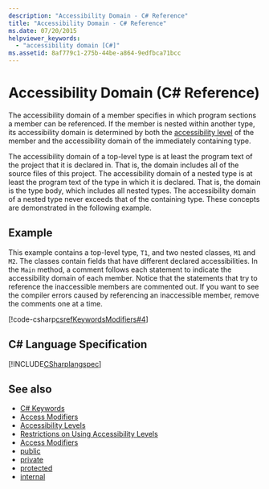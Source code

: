 ```yaml
---
description: "Accessibility Domain - C# Reference"
title: "Accessibility Domain - C# Reference"
ms.date: 07/20/2015
helpviewer_keywords: 
  - "accessibility domain [C#]"
ms.assetid: 8af779c1-275b-44be-a864-9edfbca71bcc
---
```

# Accessibility Domain (C# Reference)

The accessibility domain of a member specifies in which program sections a member can be referenced. If the member is nested within another type, its accessibility domain is determined by both the [accessibility level](./accessibility-levels.md) of the member and the accessibility domain of the immediately containing type.  
  
 The accessibility domain of a top-level type is at least the program text of the project that it is declared in. That is, the domain includes all of the source files of this project. The accessibility domain of a nested type is at least the program text of the type in which it is declared. That is, the domain is the type body, which includes all nested types. The accessibility domain of a nested type never exceeds that of the containing type. These concepts are demonstrated in the following example.  
  
## Example  

 This example contains a top-level type, `T1`, and two nested classes, `M1` and `M2`. The classes contain fields that have different declared accessibilities. In the `Main` method, a comment follows each statement to indicate the accessibility domain of each member. Notice that the statements that try to reference the inaccessible members are commented out. If you want to see the compiler errors caused by referencing an inaccessible member, remove the comments one at a time.  
  
[!code-csharp[csrefKeywordsModifiers#4](~/samples/snippets/csharp/VS_Snippets_VBCSharp/csrefKeywordsModifiers/CS/csrefKeywordsModifiers.cs#4)]
  
## C# Language Specification  

 [!INCLUDE[CSharplangspec](~/includes/csharplangspec-md.md)]  
  
## See also

- [C# Keywords](./index.md)
- [Access Modifiers](./access-modifiers.md)
- [Accessibility Levels](./accessibility-levels.md)
- [Restrictions on Using Accessibility Levels](./restrictions-on-using-accessibility-levels.md)
- [Access Modifiers](../../programming-guide/classes-and-structs/access-modifiers.md)
- [public](./public.md)
- [private](./private.md)
- [protected](./protected.md)
- [internal](./internal.md)
